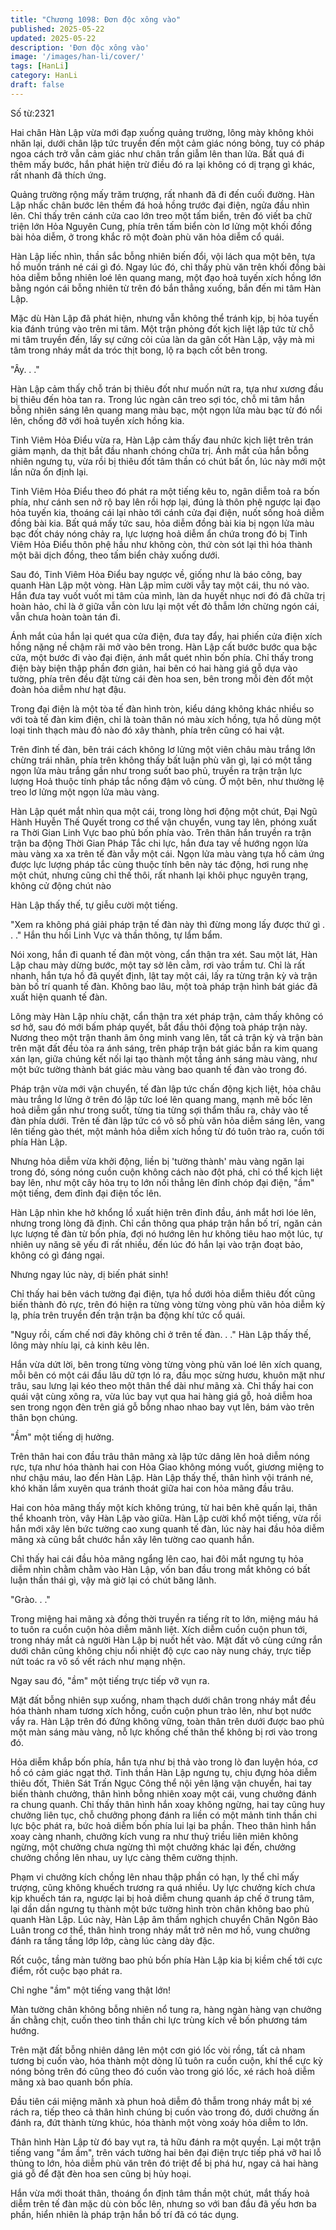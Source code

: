 ```yaml
---
title: "Chương 1098: Đơn độc xông vào"
published: 2025-05-22
updated: 2025-05-22
description: 'Đơn độc xông vào'
image: '/images/han-li/cover/'
tags: [HanLi]
category: HanLi
draft: false
---
```


Số từ:2321  










Hai chân Hàn Lập vừa mới đạp xuống quảng trường, lông mày không khỏi nhăn lại, dưới chân lập tức truyền đến một cảm giác nóng bỏng, tuy có pháp ngoa cách trở vẫn cảm giác như chân trần giẫm lên than lửa. Bất quá đi thêm mấy bước, hắn phát hiện trừ điều đó ra lại không có dị trạng gì khác, rất nhanh đã thích ứng.

Quảng trường rộng mấy trăm trượng, rất nhanh đã đi đến cuối đường. Hàn Lập nhấc chân bước lên thềm đá hoả hồng trước đại điện, ngửa đầu nhìn lên. Chỉ thấy trên cánh cửa cao lớn treo một tấm biển, trên đó viết ba chữ triện lớn Hỏa Nguyên Cung, phía trên tấm biển còn lơ lửng một khối đồng bài hỏa diễm, ở trong khắc rõ một đoàn phù văn hỏa diễm cổ quái.

Hàn Lập liếc nhìn, thần sắc bỗng nhiên biến đổi, vội lách qua một bên, tựa hồ muốn tránh né cái gì đó. Ngay lúc đó, chỉ thấy phù văn trên khối đồng bài hỏa diễm bỗng nhiên loé lên quang mang, một đạo hoả tuyến xích hồng lớn bằng ngón cái bỗng nhiên từ trên đó bắn thẳng xuống, bắn đến mi tâm Hàn Lập.

Mặc dù Hàn Lập đã phát hiện, nhưng vẫn không thể tránh kịp, bị hỏa tuyến kia đánh trúng vào trên mi tâm. Một trận phỏng đốt kịch liệt lập tức từ chỗ mi tâm truyền đến, lấy sự cứng cỏi của làn da gân cốt Hàn Lập, vậy mà mi tâm trong nháy mắt da tróc thịt bong, lộ ra bạch cốt bên trong.

"Ây. . ."

Hàn Lập cảm thấy chỗ trán bị thiêu đốt như muốn nứt ra, tựa như xương đầu bị thiêu đến hòa tan ra. Trong lúc ngàn cân treo sợi tóc, chỗ mi tâm hắn bỗng nhiên sáng lên quang mang màu bạc, một ngọn lửa màu bạc từ đó nổi lên, chống đỡ với hoả tuyến xích hồng kia.

Tinh Viêm Hỏa Điểu vừa ra, Hàn Lập cảm thấy đau nhức kịch liệt trên trán giảm mạnh, da thịt bắt đầu nhanh chóng chữa trị. Ánh mắt của hắn bỗng nhiên ngưng tụ, vừa rồi bị thiêu đốt tâm thần có chút bất ổn, lúc này mới một lần nữa ổn định lại.

Tinh Viêm Hỏa Điểu theo đó phát ra một tiếng kêu to, ngân diễm toả ra bốn phía, như cánh sen nở rộ bay lên rồi hợp lại, đúng là thôn phệ ngược lại đạo hỏa tuyến kia, thoáng cái lại nhào tới cánh cửa đại điện, nuốt sống hoả diễm đồng bài kia. Bất quá mấy tức sau, hỏa diễm đồng bài kia bị ngọn lửa màu bạc đốt cháy nóng chảy ra, lực lượng hoả diễm ẩn chứa trong đó bị Tinh Viêm Hỏa Điểu thôn phệ hầu như không còn, thứ còn sót lại thì hóa thành một bãi dịch đồng, theo tấm biển chảy xuống dưới.

Sau đó, Tinh Viêm Hỏa Điểu bay ngược về, giống như là báo công, bay quanh Hàn Lập một vòng. Hàn Lập mỉm cười vẫy tay một cái, thu nó vào. Hắn đưa tay vuốt vuốt mi tâm của mình, làn da huyết nhục nơi đó đã chữa trị hoàn hảo, chỉ là ở giữa vẫn còn lưu lại một vết đỏ thẫm lớn chừng ngón cái, vẫn chưa hoàn toàn tán đi.

Ánh mắt của hắn lại quét qua cửa điện, đưa tay đẩy, hai phiến cửa điện xích hồng nặng nề chậm rãi mở vào bên trong. Hàn Lập cất bước bước qua bậc cửa, một bước đi vào đại điện, ánh mắt quét nhìn bốn phía. Chỉ thấy trong điện bày biện thập phần đơn giản, hai bên có hai hàng giá gỗ dựa vào tường, phía trên đều đặt từng cái đèn hoa sen, bên trong mỗi đèn đốt một đoàn hỏa diễm như hạt đậu.

Trong đại điện là một tòa tế đàn hình tròn, kiểu dáng không khác nhiều so với toà tế đàn kim điện, chỉ là toàn thân nó màu xích hồng, tựa hồ dùng một loại tinh thạch màu đỏ nào đó xây thành, phía trên cũng có hai vật.

Trên đỉnh tế đàn, bên trái cách không lơ lửng một viên châu màu trắng lớn chừng trái nhãn, phía trên không thấy bất luận phù văn gì, lại có một tầng ngọn lửa màu trắng gần như trong suốt bao phủ, truyền ra trận trận lực lượng Hoả thuộc tính pháp tắc nồng đậm vô cùng. Ở một bên, như thường lệ treo lơ lửng một ngọn lửa màu vàng.

Hàn Lập quét mắt nhìn qua một cái, trong lòng hơi động một chút, Đại Ngũ Hành Huyễn Thế Quyết trong cơ thể vận chuyển, vung tay lên, phóng xuất ra Thời Gian Linh Vực bao phủ bốn phía vào. Trên thân hắn truyền ra trận trận ba động Thời Gian Pháp Tắc chi lực, hắn đưa tay về hướng ngọn lửa màu vàng xa xa trên tế đàn vẫy một cái. Ngọn lửa màu vàng tựa hồ cảm ứng được lực lượng pháp tắc cùng thuộc tính bên này tác động, hơi rung nhẹ một chút, nhưng cũng chỉ thế thôi, rất nhanh lại khôi phục nguyên trạng, không cử động chút nào

Hàn Lập thấy thế, tự giễu cười một tiếng.

"Xem ra không phá giải pháp trận tế đàn này thì đừng mong lấy được thứ gì . . ." Hắn thu hồi Linh Vực và thần thông, tự lẩm bẩm.

Nói xong, hắn đi quanh tế đàn một vòng, cẩn thận tra xét. Sau một lát, Hàn Lập chau mày dừng bước, một tay sờ lên cằm, rơi vào trầm tư. Chỉ là rất nhanh, hắn tựa hồ đã quyết định, lật tay một cái, lấy ra từng trận kỳ và trận bàn bố trí quanh tế đàn. Không bao lâu, một toà pháp trận hình bát giác đã xuất hiện quanh tế đàn.

Lông mày Hàn Lập nhíu chặt, cẩn thận tra xét pháp trận, cảm thấy không có sơ hở, sau đó mới bấm pháp quyết, bắt đầu thôi động toà pháp trận này. Nương theo một trận thanh âm ông minh vang lên, tất cả trận kỳ và trận bàn trên mặt đất đều tỏa ra ánh sáng, trên pháp trận bát giác bắn ra kim quang xán lạn, giữa chúng kết nối lại tạo thành một tầng ánh sáng màu vàng, như một bức tường thành bát giác màu vàng bao quanh tế đàn vào trong đó.

Pháp trận vừa mới vận chuyển, tế đàn lập tức chấn động kịch liệt, hỏa châu màu trắng lơ lửng ở trên đó lập tức loé lên quang mang, mạnh mẽ bốc lên hoả diễm gần như trong suốt, từng tia từng sợi thẩm thấu ra, chảy vào tế đàn phía dưới. Trên tế đàn lập tức có vô số phù văn hỏa diễm sáng lên, vang lên tiếng gào thét, một mảnh hỏa diễm xích hồng từ đó tuôn trào ra, cuốn tới phía Hàn Lập.

Nhưng hỏa diễm vừa khởi động, liền bị 'tường thành' màu vàng ngăn lại trong đó, sóng nóng cuồn cuộn không cách nào đột phá, chỉ có thể kịch liệt bay lên, như một cây hỏa trụ to lớn nối thẳng lên đỉnh chóp đại điện, "ầm" một tiếng, đem đỉnh đại điện tốc lên.

Hàn Lập nhìn khe hở khổng lồ xuất hiện trên đỉnh đầu, ánh mắt hơi lóe lên, nhưng trong lòng đã định. Chỉ cần thông qua pháp trận hắn bố trí, ngăn cản lực lượng tế đàn từ bốn phía, đợi nó hướng lên hư không tiêu hao một lúc, tự nhiên uy năng sẽ yếu đi rất nhiều, đến lúc đó hắn lại vào trận đoạt bảo, không có gì đáng ngại.

Nhưng ngay lúc này, dị biến phát sinh!

Chỉ thấy hai bên vách tường đại điện, tựa hồ dưới hỏa diễm thiêu đốt cũng biến thành đỏ rực, trên đó hiện ra từng vòng từng vòng phù văn hỏa diễm kỳ lạ, phía trên truyền đến trận trận ba động khí tức cổ quái.

"Nguy rồi, cấm chế nơi đây không chỉ ở trên tế đàn. . ." Hàn Lập thấy thế, lông mày nhíu lại, cả kinh kêu lên.

Hắn vừa dứt lời, bên trong từng vòng từng vòng phù văn loé lên xích quang, mỗi bên có một cái đầu lâu dữ tợn ló ra, đầu mọc sừng hươu, khuôn mặt như trâu, sau lưng lại kéo theo một thân thể dài như mãng xà. Chỉ thấy hai con quái vật cùng xông ra, vừa lúc bay vụt qua hai hàng giá gỗ, hoả diễm hoa sen trong ngọn đèn trên giá gỗ bỗng nhao nhao bay vụt lên, bám vào trên thân bọn chúng.

"Ầm" một tiếng dị hưởng.

Trên thân hai con đầu trâu thân mãng xà lập tức dâng lên hoả diễm nóng rực, tựa như hóa thành hai con Hỏa Giao không móng vuốt, giương miệng to như chậu máu, lao đến Hàn Lập. Hàn Lập thấy thế, thân hình vội tránh né, khó khăn lắm xuyên qua tránh thoát giữa hai con hỏa mãng đầu trâu.

Hai con hỏa mãng thấy một kích không trúng, từ hai bên khẽ quấn lại, thân thể khoanh tròn, vây Hàn Lập vào giữa. Hàn Lập cười khổ một tiếng, vừa rồi hắn mới xây lên bức tường cao xung quanh tế đàn, lúc này hai đầu hỏa diễm mãng xà cũng bắt chước hắn xây lên tường cao quanh hắn.

Chỉ thấy hai cái đầu hỏa mãng ngẩng lên cao, hai đôi mắt ngưng tụ hỏa diễm nhìn chằm chằm vào Hàn Lập, vốn ban đầu trong mắt không có bất luận thần thái gì, vậy mà giờ lại có chút băng lãnh.

"Grào. . ."

Trong miệng hai mãng xà đồng thời truyền ra tiếng rít to lớn, miệng máu há to tuôn ra cuồn cuộn hỏa diễm mãnh liệt. Xích diễm cuồn cuộn phun tới, trong nháy mắt cả người Hàn Lập bị nuốt hết vào. Mặt đất vô cùng cứng rắn dưới chân cũng không chịu nổi nhiệt độ cực cao này nung cháy, trực tiếp nứt toác ra vô số vết rách như mạng nhện.

Ngay sau đó, "ầm" một tiếng trực tiếp vỡ vụn ra.

Mặt đất bỗng nhiên sụp xuống, nham thạch dưới chân trong nháy mắt đều hóa thành nham tương xích hồng, cuồn cuộn phun trào lên, như bọt nước vẩy ra. Hàn Lập trên đó đứng không vững, toàn thân trên dưới được bao phủ một màn sáng màu vàng, nỗ lực khống chế thân thể không bị rơi vào trong đó.

Hỏa diễm khắp bốn phía, hắn tựa như bị thả vào trong lò đan luyện hóa, cơ hồ có cảm giác ngạt thở. Tinh thần Hàn Lập ngưng tụ, chịu đựng hỏa diễm thiêu đốt, Thiên Sát Trấn Ngục Công thể nội yên lặng vận chuyển, hai tay biến thành chưởng, thân hình bỗng nhiên xoay một cái, vung chưởng đánh ra chung quanh. Chỉ thấy thân hình hắn xoay không ngừng, hai tay cũng huy chưởng liên tục, chỗ chưởng phong đánh ra liền có một mảnh tinh thần chi lực bộc phát ra, bức hoả diễm bốn phía lui lại ba phần. Theo thân hình hắn xoay càng nhanh, chưởng kích vung ra như thuỷ triều liên miên không ngừng, một chưởng chưa ngừng thì một chưởng khác lại đến, chưởng chưởng chồng lên nhau, uy lực càng thêm cường thịnh.

Phạm vi chưởng kích chồng lên nhau thập phần có hạn, ly thể chỉ mấy trượng, cũng không khuếch trương ra quá nhiều. Uy lực chưởng kích chưa kịp khuếch tán ra, ngược lại bị hoả diễm chung quanh áp chế ở trung tâm, lại dần dần ngưng tụ thành một bức tường hình tròn chân không bao phủ quanh Hàn Lập. Lúc này, Hàn Lập âm thầm nghịch chuyển Chân Ngôn Bảo Luân trong cơ thể, thân hình trong nháy mắt trở nên mơ hồ, vung chưởng đánh ra tầng tầng lớp lớp, càng lúc càng dày đặc.

Rốt cuộc, tầng màn tường bao phủ bốn phía Hàn Lập kia bị kiềm chế tới cực điểm, rốt cuộc bạo phát ra.

Chỉ nghe "ầm" một tiếng vang thật lớn!

Màn tường chân không bỗng nhiên nổ tung ra, hàng ngàn hàng vạn chưởng ấn chằng chịt, cuốn theo tinh thần chi lực trùng kích về bốn phương tám hướng.

Trên mặt đất bỗng nhiên dâng lên một cơn gió lốc vòi rồng, tất cả nham tương bị cuốn vào, hóa thành một dòng lũ tuôn ra cuồn cuộn, khí thể cực kỳ nóng bỏng trên đó cũng theo đó cuốn vào trong gió lốc, xé rách hoả diễm mãng xà bao quanh bốn phía.

Đầu tiên cái miệng mãnh xà phun hoả diễm đỏ thẫm trong nháy mắt bị xé rách ra, tiếp theo cả thân hình chúng bị cuốn vào trong đó, dưới chưởng ấn đánh ra, đứt thành từng khúc, hóa thành một vòng xoáy hỏa diễm to lớn.

Thân hình Hàn Lập từ đó bay vụt ra, tả hữu đánh ra một quyền. Lại một trận tiếng vang "ầm ầm", trên vách tường hai bên đại điện trực tiếp phá vỡ hai lỗ thủng to lớn, hỏa diễm phù văn trên đó triệt để bị phá hư, ngay cả hai hàng giá gỗ để đặt đèn hoa sen cũng bị hủy hoại.

Hắn vừa mới thoát thân, thoáng ổn định tâm thần một chút, mắt thấy hoả diễm trên tế đàn mặc dù còn bốc lên, nhưng so với ban đầu đã yếu hơn ba phần, hiển nhiên là pháp trận hắn bố trí đã có tác dụng.
